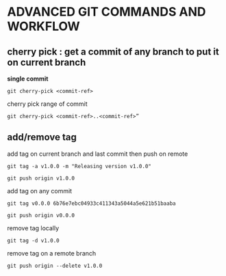 # ADVANCED GIT COMMANDS AND WORKFLOW

## cherry pick : get a commit of any branch to put it on current branch

**single commit**
```
git cherry-pick <commit-ref> 
```

cherry pick range of commit
```
git cherry-pick <commit-ref>..<commit-ref>”
```


## add/remove tag
add tag on current branch and last commit then push on remote
```
git tag -a v1.0.0 -m "Releasing version v1.0.0"
```
```
git push origin v1.0.0 
```
add tag on any commit
```
git tag v0.0.0 6b76e7ebc04933c411343a5044a5e621b51baaba
```
```
git push origin v0.0.0
```
remove tag locally
```
git tag -d v1.0.0
```
remove tag on a remote branch
```
git push origin --delete v1.0.0
```

